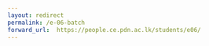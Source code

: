 ```yaml
---
layout: redirect
permalink: /e-06-batch
forward_url:  https://people.ce.pdn.ac.lk/students/e06/
---
```

